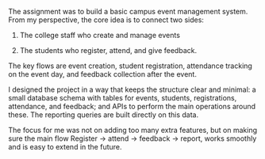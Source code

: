The assignment was to build a basic campus event management system. From my perspective, the core idea is to connect two sides:

1. The college staff who create and manage events

2. The students who register, attend, and give feedback.

The key flows are event creation, student registration, attendance tracking on the event day, and feedback collection after the event. 

I designed the project in a way that keeps the structure clear and minimal: a small database schema with tables for events, students, registrations, attendance, and feedback; and APIs to perform the main operations around these. The reporting queries are built directly on this data.

The focus for me was not on adding too many extra features, but on making sure the main flow Register → attend → feedback → report, works smoothly and is easy to extend in the future.
